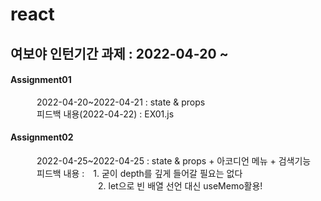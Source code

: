 # react
## 여보야 인턴기간 과제 : 2022-04-20 ~
#### Assignment01
   2022-04-20~2022-04-21 : state & props  
   피드백 내용(2022-04-22) : EX01.js 
#### Assignment02
   2022-04-25~2022-04-25 : state & props + 아코디언 메뉴 + 검색기능  
   피드백 내용 : 1. 굳이 depth를 깊게 들어갈 필요는 없다  
          2. let으로 빈 배열 선언 대신 useMemo활용!
